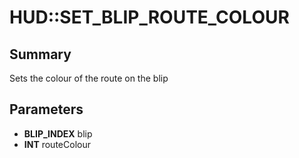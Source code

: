 # HUD::SET_BLIP_ROUTE_COLOUR

## Summary
Sets the colour of the route on the blip

## Parameters
* **BLIP_INDEX** blip
* **INT** routeColour